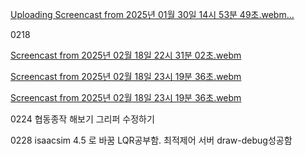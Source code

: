 
[Uploading Screencast from 2025년 01월 30일 14시 53분 49초.webm…]()

0218

[Screencast from 2025년 02월 18일 22시 31분 02초.webm](https://github.com/user-attachments/assets/5fe5a86d-2f23-4220-ac38-703494fc34ea)


[Screencast from 2025년 02월 18일 23시 19분 36초.webm](https://github.com/user-attachments/assets/4007583e-c80e-4ea7-9c0e-eac7b27b253e)

[Screencast from 2025년 02월 18일 23시 19분 36초.webm](https://github.com/user-attachments/assets/e350ad11-3de4-4007-b13f-43564fe6ead8)


0224
협동종작 해보기
그리퍼 수정하기 



0228
isaacsim 4.5 로 바꿈
LQR공부함. 최적제어
서버
draw-debug성공함
